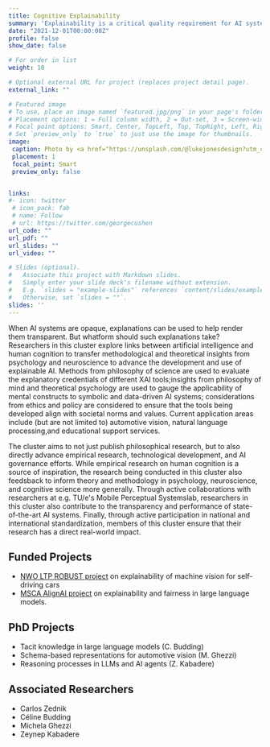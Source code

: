 ```yaml
---
title: Cognitive Explainability
summary: 'Explainability is a critical quality requirement for AI systems. It is threatened when systems are too complex and dynamic, and it may be ensured through interpretable design or through post-hoc explanation. Philosophical work is required, however, to understand what this actually means. [(read more)](/project/explainability)'
date: "2021-12-01T00:00:00Z"
profile: false
show_date: false

# For order in list 
weight: 10

# Optional external URL for project (replaces project detail page).
external_link: ""

# Featured image
# To use, place an image named `featured.jpg/png` in your page's folder.
# Placement options: 1 = Full column width, 2 = Out-set, 3 = Screen-width
# Focal point options: Smart, Center, TopLeft, Top, TopRight, Left, Right, BottomLeft, Bottom, BottomRight
# Set `preview_only` to `true` to just use the image for thumbnails.
image:
 caption: Photo by <a href="https://unsplash.com/@lukejonesdesign?utm_content=creditCopyText&utm_medium=referral&utm_source=unsplash">Luke Jones</a> on <a href="https://unsplash.com/photos/a-close-up-of-a-computer-circuit-board-tBvF46kmwBw?utm_content=creditCopyText&utm_medium=referral&utm_source=unsplash">Unsplash</a>
 placement: 1
 focal_point: Smart
 preview_only: false


links:
#- icon: twitter
 # icon_pack: fab
 # name: Follow
 # url: https://twitter.com/georgecushen
url_code: ""
url_pdf: ""
url_slides: ""
url_video: ""

# Slides (optional).
#   Associate this project with Markdown slides.
#   Simply enter your slide deck's filename without extension.
#   E.g. `slides = "example-slides"` references `content/slides/example-slides.md`.
#   Otherwise, set `slides = ""`.
slides: ''
---
```


When AI systems are opaque, explanations can be used to help render them transparent. But whatform should such explanations take? Researchers in this cluster explore links between artificial intelligence and human cognition to transfer methodological and theoretical insights from psychology and neuroscience to advance the development and use of explainable AI. Methods from philosophy of science are used to evaluate the explanatory credentials of different XAI tools;insights from philosophy of mind and theoretical psychology are used to gauge the applicability of mental constructs to symbolic and data-driven AI systems; considerations from ethics and policy are considered to ensure that the tools being developed align with societal norms and values. Current application areas include (but are not limited to) automotive vision, natural language processing,and educational support services.

The cluster aims to not just publish philosophical research, but to also directly advance empirical research, technological development, and AI governance efforts. While empirical research on human cognition is a source of inspiration, the research being conducted in this cluster also feedsback to inform theory and methodology in psychology, neuroscience, and cognitive science more generally. Through active collaborations with researchers at e.g. TU/e's Mobile Perceptual Systemslab, researchers in this cluster also contribute to the transparency and performance of state-of-the-art AI systems. Finally, through active participation in national and international standardization, members of this cluster ensure that their research has a direct real-world impact.

## Funded Projects

- [NWO LTP ROBUST project](https://www.tue.nl/en/storage/biomedische-technologie/de-faculteit/news-and-events/news-overview/05-01-2023-robust-ai-program-receives-additional-eur25-million-in-funding-from-dutch-research-council) on explainability of machine vision for self-driving cars
- [MSCA AlignAI project](https://alignai.eu/) on explainability and fairness in large language models.


## PhD Projects

- Tacit knowledge in large language models (C. Budding)
- Schema-based representations for automotive vision (M. Ghezzi)
- Reasoning processes in LLMs and AI agents (Z. Kabadere)

## Associated Researchers

- Carlos Zednik
- Céline Budding
- Michela Ghezzi
- Zeynep Kabadere
